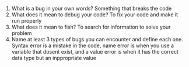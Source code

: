 1. What is a bug in your own words?
Something that breaks the code 
2. What does it mean to debug your code?
To fix your code and make it run properly 
3. What does it mean to fish?
To search for information to solve your problem
4. Name at least 3 types of bugs you can encounter and define each one.
Syntax error is a mistake in the code, name error is when you use a variable that dosent exist, and a value error is when it has the correct data type but an inppropriate value